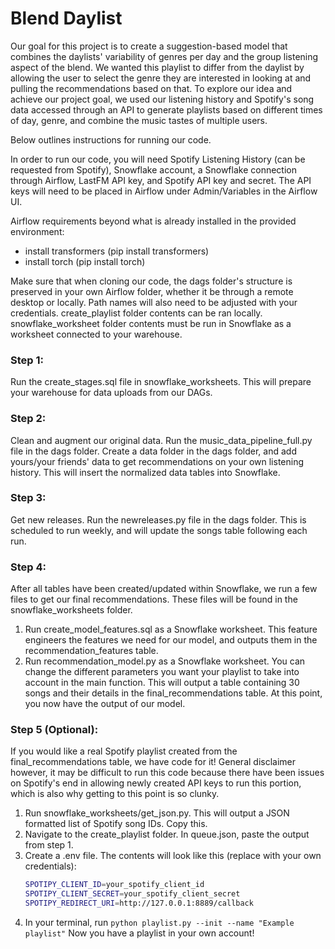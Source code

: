 # Blend Daylist

Our goal for this project is to create a suggestion-based model that combines the daylists' variability of genres per day and the group listening aspect of the blend. We wanted this playlist to differ from the daylist by allowing the user to select the genre they are interested in looking at and pulling the recommendations based on that. To explore our idea and achieve our project goal, we used our listening history and Spotify's song data accessed through an API to generate playlists based on different times of day, genre, and combine the music tastes of multiple users. 

Below outlines instructions for running our code. 

In order to run our code, you will need Spotify Listening History (can be requested from Spotify), Snowflake account, a Snowflake connection through Airflow, LastFM API key, and Spotify API key and secret. The API keys will need to be placed in Airflow under Admin/Variables in the Airflow UI.

Airflow requirements beyond what is already installed in the provided environment:
* install transformers (pip install transformers)
* install torch (pip install torch)

Make sure that when cloning our code, the dags folder's structure is preserved in your own Airflow folder, whether it be through a remote desktop or locally. Path names will also need to be adjusted with your credentials. create_playlist folder contents can be ran locally. snowflake_worksheet folder contents must be run in Snowflake as a worksheet connected to your warehouse. 

### Step 1:
Run the create_stages.sql file in snowflake_worksheets. This will prepare your warehouse for data uploads from our DAGs. 

### Step 2:
Clean and augment our original data. Run the music_data_pipeline_full.py file in the dags folder. Create a data folder in the dags folder, and add yours/your friends' data to get recommendations on your own listening history. This will insert the normalized data tables into Snowflake. 

### Step 3: 
Get new releases. Run the newreleases.py file in the dags folder. This is scheduled to run weekly, and will update the songs table following each run. 

### Step 4:
After all tables have been created/updated within Snowflake, we run a few files to get our final recommendations. These files will be found in the snowflake_worksheets folder. 
1. Run create_model_features.sql as a Snowflake worksheet. This feature engineers the features we need for our model, and outputs them in the recommendation_features table. 
2. Run recommendation_model.py as a Snowflake worksheet. You can change the different parameters you want your playlist to take into account in the main function. This will output a table containing 30 songs and their details in the final_recommendations table. At this point, you now have the output of our model.

### Step 5 (Optional):
If you would like a real Spotify playlist created from the final_recommendations table, we have code for it! General disclaimer however, it may be difficult to run this code because there have been issues on Spotify's end in allowing newly created API keys to run this portion, which is also why getting to this point is so clunky. 
1. Run snowflake_worksheets/get_json.py. This will output a JSON formatted list of Spotify song IDs. Copy this.
2. Navigate to the create_playlist folder. In queue.json, paste the output from step 1.
3. Create a .env file. The contents will look like this (replace with your own credentials):
   ```bash
   SPOTIPY_CLIENT_ID=your_spotify_client_id
   SPOTIPY_CLIENT_SECRET=your_spotify_client_secret
   SPOTIPY_REDIRECT_URI=http://127.0.0.1:8889/callback
   ```
5. In your terminal, run `python playlist.py --init --name "Example playlist"`
Now you have a playlist in your own account!

